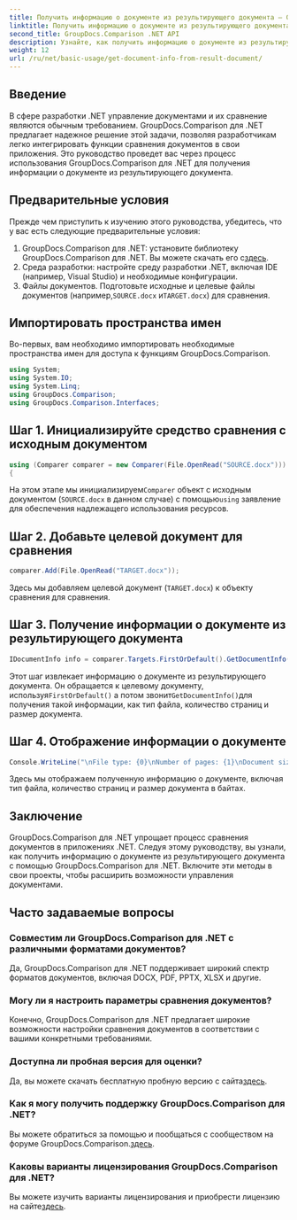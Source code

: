 ```yaml
---
title: Получить информацию о документе из результирующего документа — GroupDocs.Comparison для .NET
linktitle: Получить информацию о документе из результирующего документа — GroupDocs.Comparison для .NET
second_title: GroupDocs.Comparison .NET API
description: Узнайте, как получить информацию о документе из результирующего документа с помощью GroupDocs.Comparison для .NET. Объяснение простых шагов для разработчиков .NET.
weight: 12
url: /ru/net/basic-usage/get-document-info-from-result-document/
---
```

## Введение
В сфере разработки .NET управление документами и их сравнение являются обычным требованием. GroupDocs.Comparison для .NET предлагает надежное решение этой задачи, позволяя разработчикам легко интегрировать функции сравнения документов в свои приложения. Это руководство проведет вас через процесс использования GroupDocs.Comparison для .NET для получения информации о документе из результирующего документа. 
## Предварительные условия
Прежде чем приступить к изучению этого руководства, убедитесь, что у вас есть следующие предварительные условия:
1. GroupDocs.Comparison для .NET: установите библиотеку GroupDocs.Comparison для .NET. Вы можете скачать его с[здесь](https://releases.groupdocs.com/comparison/net/).
2. Среда разработки: настройте среду разработки .NET, включая IDE (например, Visual Studio) и необходимые конфигурации.
3.  Файлы документов. Подготовьте исходные и целевые файлы документов (например,`SOURCE.docx` и`TARGET.docx`) для сравнения.

## Импортировать пространства имен
Во-первых, вам необходимо импортировать необходимые пространства имен для доступа к функциям GroupDocs.Comparison.

```csharp
using System;
using System.IO;
using System.Linq;
using GroupDocs.Comparison;
using GroupDocs.Comparison.Interfaces;
```

## Шаг 1. Инициализируйте средство сравнения с исходным документом
```csharp
using (Comparer comparer = new Comparer(File.OpenRead("SOURCE.docx")))
{
```
 На этом этапе мы инициализируем`Comparer` объект с исходным документом (`SOURCE.docx` в данном случае) с помощью`using` заявление для обеспечения надлежащего использования ресурсов.
## Шаг 2. Добавьте целевой документ для сравнения
```csharp
comparer.Add(File.OpenRead("TARGET.docx"));
```
Здесь мы добавляем целевой документ (`TARGET.docx`) к объекту сравнения для сравнения.
## Шаг 3. Получение информации о документе из результирующего документа
```csharp
IDocumentInfo info = comparer.Targets.FirstOrDefault().GetDocumentInfo();
```
 Этот шаг извлекает информацию о документе из результирующего документа. Он обращается к целевому документу, используя`FirstOrDefault()` а потом звонит`GetDocumentInfo()`для получения такой информации, как тип файла, количество страниц и размер документа.
## Шаг 4. Отображение информации о документе
```csharp
Console.WriteLine("\nFile type: {0}\nNumber of pages: {1}\nDocument size: {2} bytes", info.FileType, info.PageCount, info.Size);
```
Здесь мы отображаем полученную информацию о документе, включая тип файла, количество страниц и размер документа в байтах.

## Заключение
GroupDocs.Comparison для .NET упрощает процесс сравнения документов в приложениях .NET. Следуя этому руководству, вы узнали, как получить информацию о документе из результирующего документа с помощью GroupDocs.Comparison для .NET. Включите эти методы в свои проекты, чтобы расширить возможности управления документами.
## Часто задаваемые вопросы
### Совместим ли GroupDocs.Comparison для .NET с различными форматами документов?
Да, GroupDocs.Comparison для .NET поддерживает широкий спектр форматов документов, включая DOCX, PDF, PPTX, XLSX и другие.
### Могу ли я настроить параметры сравнения документов?
Конечно, GroupDocs.Comparison для .NET предлагает широкие возможности настройки сравнения документов в соответствии с вашими конкретными требованиями.
### Доступна ли пробная версия для оценки?
 Да, вы можете скачать бесплатную пробную версию с сайта[здесь](https://releases.groupdocs.com/).
### Как я могу получить поддержку GroupDocs.Comparison для .NET?
 Вы можете обратиться за помощью и пообщаться с сообществом на форуме GroupDocs.Comparison.[здесь](https://forum.groupdocs.com/c/comparison/12).
### Каковы варианты лицензирования GroupDocs.Comparison для .NET?
 Вы можете изучить варианты лицензирования и приобрести лицензию на сайте[здесь](https://purchase.groupdocs.com/buy).